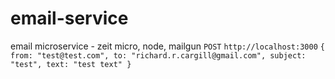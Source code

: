 # email-service

email microservice - zeit micro, node, mailgun
`POST`
`http://localhost:3000`
`{
  from: "test@test.com",
  to: "richard.r.cargill@gmail.com",
  subject: "test",
  text: "test text"
}`
